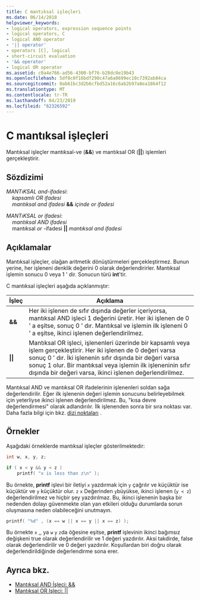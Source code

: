 ```yaml
---
title: C mantıksal işleçleri
ms.date: 06/14/2018
helpviewer_keywords:
- logical operators, expression sequence points
- logical operators, C
- logical AND operator
- '|| operator'
- operators [C], logical
- short-circuit evaluation
- '&& operator'
- logical OR operator
ms.assetid: c0a4e766-ad56-4300-bf76-b28dc0e19b43
ms.openlocfilehash: 5df0c0f16bdf298c47a6a0699ec10c7392ab84ca
ms.sourcegitcommit: 0ab61bc3d2b6cfbd52a16c6ab2b97a8ea1864f12
ms.translationtype: MT
ms.contentlocale: tr-TR
ms.lasthandoff: 04/23/2019
ms.locfileid: "62326592"
---
```

# <a name="c-logical-operators"></a>C mantıksal işleçleri

Mantıksal işleçler mantıksal-ve (**&&**) ve mantıksal OR (**||**) işlemleri gerçekleştirir.

## <a name="syntax"></a>Sözdizimi

*MANTıKSAL and-ifadesi*:<br/>
&nbsp;&nbsp;&nbsp;&nbsp;*kapsamlı OR ifadesi*<br/>
&nbsp;&nbsp;&nbsp;&nbsp;*mantıksal and ifadesi*  **&&**  *içinde or ifadesi*

*MANTıKSAL or ifadesi*:<br/>
&nbsp;&nbsp;&nbsp;&nbsp;*mantıksal AND ifadesi*<br/>
&nbsp;&nbsp;&nbsp;&nbsp;mantıksal *or* -ifadesi **&#124;&#124;** *mantıksal and ifadesi*    

## <a name="remarks"></a>Açıklamalar

Mantıksal işleçler, olağan aritmetik dönüştürmeleri gerçekleştirmez. Bunun yerine, her işleneni denklik değerini 0 olarak değerlendirirler. Mantıksal işlemin sonucu 0 veya 1 ' dir. Sonucun türü **int**'tir.

C mantıksal işleçleri aşağıda açıklanmıştır:

|İşleç|Açıklama|
|--------------|-----------------|
|**&&**|Her iki işlenen de sıfır dışında değerler içeriyorsa, mantıksal AND işleci 1 değerini üretir. Her iki işlenen de 0 ' a eşitse, sonuç 0 ' dır. Mantıksal ve işlemin ilk işleneni 0 ' a eşitse, ikinci işlenen değerlendirilmez.|
|**&#124;&#124;**|Mantıksal OR işleci, işlenenleri üzerinde bir kapsamlı veya işlem gerçekleştirir. Her iki işlenen de 0 değeri varsa sonuç 0 ' dır. İki işlenenin sıfır dışında bir değeri varsa sonuç 1 olur. Bir mantıksal veya işlemin ilk işleneninin sıfır dışında bir değeri varsa, ikinci işlenen değerlendirilmez.|

Mantıksal AND ve mantıksal OR ifadelerinin işlenenleri soldan sağa değerlendirilir. Eğer ilk işlenenin değeri işlemin sonucunu belirleyebilmek için yeterliyse ikinci işlenen değerlendirilmez. Bu, "kısa devre değerlendirmesi" olarak adlandırılır. İlk işlenenden sonra bir sıra noktası var. Daha fazla bilgi için bkz. [dizi noktaları](../c-language/c-sequence-points.md) .

## <a name="examples"></a>Örnekler

Aşağıdaki örneklerde mantıksal işleçler gösterilmektedir:

```C
int w, x, y, z;

if ( x < y && y < z )
    printf( "x is less than z\n" );
```

Bu örnekte, **printf** işlevi bir iletiyi `x` yazdırmak için `y` çağrılır ve küçüktür ise küçüktür ve `y` küçüktür olur. `z` `x` Değerinden `y`büyükse, ikinci işlenen (`y < z`) değerlendirilmez ve hiçbir şey yazdırılmaz. Bu, ikinci işlenenin başka bir nedenden dolayı güvenmekte olan yan etkileri olduğu durumlarda sorun oluşmasına neden olabileceğini unutmayın.

```C
printf( "%d" , (x == w || x == y || x == z) );
```

Bu örnekte `x` ,, ya `w` `y` `z`da öğesine eşitse, **printf** işlevinin ikinci bağımsız değişkeni true olarak değerlendirilir ve 1 değeri yazdırılır. Aksi takdirde, false olarak değerlendirilir ve 0 değeri yazdırılır. Koşullardan biri doğru olarak değerlendirildiğinde değerlendirme sona erer.

## <a name="see-also"></a>Ayrıca bkz.

- [Mantıksal AND İşleci: &&](../cpp/logical-and-operator-amp-amp.md)
- [Mantıksal OR Işleci:  &#124;&#124;](../cpp/logical-or-operator-pipe-pipe.md)

